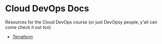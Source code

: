 # Cloud DevOps Docs
Resources for the Cloud DevOps course (or just DevOpsy people, y'all can come check it out too)

- [Terraform](terraform/README.md)
